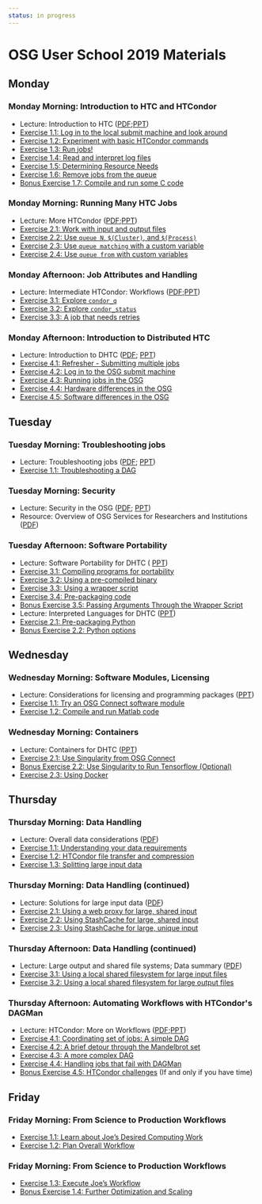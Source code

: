 ```yaml
---
status: in progress
---
```


# OSG User School 2019 Materials

## Monday

### Monday Morning: Introduction to HTC and HTCondor

- Lecture: Introduction to HTC ([PDF](/materials/day1/files/osgus19-day1-part1-intro-to-htc.pdf);[PPT](/materials/day1/files/osgus19-day1-part1-intro-to-htc.pptx))
- [Exercise 1.1: Log in to the local submit machine and look around](/materials/day1/part1-ex1-login.md)
- [Exercise 1.2: Experiment with basic HTCondor commands](/materials/day1/part1-ex2-commands.md)
- [Exercise 1.3: Run jobs!](/materials/day1/part1-ex3-jobs.md)
- [Exercise 1.4: Read and interpret log files](/materials/day1/part1-ex4-logs.md)
- [Exercise 1.5: Determining Resource Needs](/materials/day1/part1-ex5-request.md)
- [Exercise 1.6: Remove jobs from the queue](/materials/day1/part1-ex6-remove.md)
- [Bonus Exercise 1.7: Compile and run some C code](/materials/day1/part1-ex7-compile.md)

### Monday Morning: Running Many HTC Jobs

- Lecture: More HTCondor ([PDF](/materials/day1/files/osgus19-day1-part2-many-HTCondor-jobs.pdf);[PPT](/materials/day1/files/osgus19-day1-part2-many-HTCondor-jobs.pptx))
- [Exercise 2.1: Work with input and output files](/materials/day1/part2-ex1-files.md)
- [Exercise 2.2: Use `queue N`, `$(Cluster)`, and `$(Process)`](/materials/day1/part2-ex2-queue-n.md)
- [Exercise 2.3: Use `queue matching` with a custom variable](/materials/day1/part2-ex3-queue-matching.md)
- [Exercise 2.4: Use `queue from` with custom variables](/materials/day1/part2-ex4-queue-from.md)

### Monday Afternoon: Job Attributes and Handling

- Lecture: Intermediate HTCondor: Workflows ([PDF](/materials/day1/files/osgus19-day1-part3-matching-handling.pdf);[PPT](/materials/day1/files/osgus19-day1-part3-matching-handling.pptx))
- [Exercise 3.1: Explore `condor_q`](/materials/day1/part3-ex1-queue.md)
- [Exercise 3.2: Explore `condor_status`](/materials/day1/part3-ex2-status.md)
- [Exercise 3.3: A job that needs retries](/materials/day1/part3-ex3-job-retry.md)

### Monday Afternoon: Introduction to Distributed HTC

- Lecture: Introduction to DHTC ([PDF](/materials/day1/files/osgus19-day1-part4-intro-to-dhtc.pdf);
  [PPT](/materials/day1/files/osgus19-day1-part4-intro-to-dhtc.pptx))
- [Exercise 4.1: Refresher - Submitting multiple jobs](/materials/day1/part4-ex1-submit-refresher.md)
- [Exercise 4.2: Log in to the OSG submit machine](/materials/day1/part4-ex2-login-scp.md)
- [Exercise 4.3: Running jobs in the OSG](/materials/day1/part4-ex3-submit-osg.md)
- [Exercise 4.4: Hardware differences in the OSG](/materials/day1/part4-ex4-hardware-diffs.md)
- [Exercise 4.5: Software differences in the OSG](/materials/day1/part4-ex5-software-diffs.md)

## Tuesday

### Tuesday Morning: Troubleshooting jobs

- Lecture: Troubleshooting jobs ([PDF](/materials/day2/files/osgus19-day2-part1-troubleshooting.pdf);
  [PPT](/materials/day2/files/osgus19-day2-part1-troubleshooting.pptx))
- [Exercise 1.1: Troubleshooting a DAG](/materials/day2/part1-ex1-troubleshooting.md)

### Tuesday Morning: Security

- Lecture: Security in the OSG ([PDF](/materials/day2/files/osgus19-day2-part2-security.pdf);
[PPT](/materials/day2/files/osgus19-day2-part2-security.pptx))
- Resource: Overview of OSG Services for Researchers and Institutions ([PDF](/materials/day2/files/2019OSG_Researcher&CampusServices.pdf))

### Tuesday Afternoon: Software Portability

- Lecture: Software Portability for DHTC ( [PPT](/materials/day2/files/osgus19-day2-part3-software-portability.pptx))
- [Exercise 3.1: Compiling programs for portability](/materials/day2/part3-ex1-compiling.md)
- [Exercise 3.2: Using a pre-compiled binary](/materials/day2/part3-ex2-precompiled.md)
- [Exercise 3.3: Using a wrapper script](/materials/day2/part3-ex3-wrapper.md)
- [Exercise 3.4: Pre-packaging code](/materials/day2/part3-ex4-prepackaged.md)
- [Bonus Exercise 3.5: Passing Arguments Through the Wrapper Script](/materials/day2/part3-ex5-arguments.md)
- Lecture: Interpreted Languages for DHTC ([PPT](/materials/day2/files/osgus19-day2-part4-software-interpret.pptx))
- [Exercise 2.1: Pre-packaging Python](/materials/day2/part4-ex1-python-built.md)
- [Bonus Exercise 2.2: Python options](/materials/day2/part4-ex2-python-extras.md)

## Wednesday

### Wednesday Morning: Software Modules, Licensing

- Lecture: Considerations for licensing and programming packages
  ([PPT](/materials/day3/files/osgus19-day3-part1-license-modules.pptx))
- [Exercise 1.1: Try an OSG Connect software module](/materials/day3/part1-ex1-connect-start.md)
- [Exercise 1.2: Compile and run Matlab code](/materials/day3/part1-ex2-matlab.md)

### Wednesday Morning: Containers

- Lecture: Containers for DHTC ([PPT](/materials/day3/files/osgus19-day3-part2-containers.pptx))
- [Exercise 2.1: Use Singularity from OSG Connect](/materials/day3/part2-ex1-singularity.md)
- [Bonus Exercise 2.2: Use Singularity to Run Tensorflow (Optional)](/materials/day3/part2-ex2-tensorflow-singularity.md)
- [Exercise 2.3: Using Docker](/materials/day3/part2-ex3-docker.md)

## Thursday

### Thursday Morning: Data Handling

- Lecture: Overall data considerations ([PDF](/materials/day4/files/osgus19-day4-part1-overall-data.pdf))
- [Exercise 1.1: Understanding your data requirements](/materials/day4/part1-ex1-data-needs.md)
- [Exercise 1.2: HTCondor file transfer and compression](/materials/day4/part1-ex2-file-transfer.md)
- [Exercise 1.3: Splitting large input data](/materials/day4/part1-ex3-blast-split.md)

### Thursday Morning: Data Handling (continued)

- Lecture: Solutions for large input data ([PDF](/materials/day4/files/osgus19-day4-part2-large-input.pdf))
- [Exercise 2.1: Using a web proxy for large, shared input](/materials/day4/part2-ex1-blast-proxy.md)
- [Exercise 2.2: Using StashCache for large, shared input](/materials/day4/part2-ex2-stashcache-shared.md)
- [Exercise 2.3: Using StashCache for large, unique input](/materials/day4/part2-ex3-stashcache-unique.md)

### Thursday Afternoon: Data Handling (continued)

- Lecture: Large output and shared file systems; Data summary
  ([PDF](/materials/day4/files/osgus19-day4-part3-output-shared-fs.pdf))
- [Exercise 3.1: Using a local shared filesystem for large input files](/materials/day4/part3-ex1-input.md)
- [Exercise 3.2: Using a local shared filesystem for large output files](/materials/day4/part3-ex2-output.md)

### Thursday Afternoon: Automating Workflows with HTCondor's DAGMan

- Lecture: HTCondor: More on Workflows ([PDF](/materials/day4/files/osgus19-day4-part4-dagman.pdf);[PPT](/materials/day4/files/osgus19-day4-part4-dagman.pptx))
- [Exercise 4.1: Coordinating set of jobs: A simple DAG](/materials/day4/part4-ex1-simple-dag.md)
- [Exercise 4.2: A brief detour through the Mandelbrot set](/materials/day4/part4-ex2-mandelbrot.md)
- [Exercise 4.3: A more complex DAG](/materials/day4/part4-ex3-complex-dag.md)
- [Exercise 4.4: Handling jobs that fail with DAGMan](/materials/day4/part4-ex4-failed-dag.md)
- [Bonus Exercise 4.5: HTCondor challenges](/materials/day4/part4-ex5-challenges.md) (If and only if you have time)

<!--  All below here needs to be updated!

### Wednesday Afternoon: On Your Own

- [Ideas for activities](/logistics/wednesday-activities.md)

All above here needs to be updated! -->

## Friday

### Friday Morning: From Science to Production Workflows

<!-- Commenting until this lecture is updated.
- Lecture: From Science to Real Workflow ([PDF](/materials/day5/files/osgus19-day5-part1-real-workflows.pdf), [PPT](/materials/day5/files/osgus19-day5-part1-real-workflows.pptx))
-->
- [Exercise 1.1: Learn about Joe’s Desired Computing Work](/materials/day5/part1-ex1-science-intro.md)
- [Exercise 1.2: Plan Overall Workflow](/materials/day5/part1-ex2-plan-workflow.md)

### Friday Morning: From Science to Production Workflows

<!-- Commenting until this lecture is updated.
- Lecture: From Workflow to Automated Production
  ([PDF](/materials/day5/files/osgus19-day5-part2-production-workflows.pdf),[PPT](/materials/day5/files/osgus19-day5-part2-production-workflows.pptx))
-->
- [Exercise 1.3: Execute Joe’s Workflow](/materials/day5/part2-ex1-execute-workflow.md)
- [Bonus Exercise 1.4: Further Optimization and Scaling](/materials/day5/part2-ex2-workflow-tuning.md)

<!-- Need update below this:

### Friday Afternoon: HTC Showcase

- Talk: [Spencer Ericksen](https://cancer.wisc.edu/research/resources/ddc/smsf/), Small Molecule Facility (Carbone Cancer Center):
  *Exploring Virtual Screening Approaches with HTC* ([PDF](/materials/day5/files/osgus19-day5-part3-showcase1-ericksen.pdf))
- Talk: [Josh Karpel](https://www.physics.wisc.edu/people/joshkarpel), Physics:
  *High-Throughput Computing in Atomic Physics* ([PPT](/materials/day5/files/osgus19-day5-part3-showcase2-karpel.pptx))
- Talk: [Ross Kleiman](https://wid.wisc.edu/people/ross-kleiman/), Computer Sciences:
  *High-Throughput Machine Learning from Electronic Health Records*
  ([PPTX](/materials/day5/files/osgus19-day5-part3-showcase2-kleiman.pptx))
- Talk: [Dave O'Connor](https://www.pathology.wisc.edu/profile/david-oconnor), Pathology:
  *When Low Throughput Biologists Meet High Throughput Computing*

### Friday Afternoon: Foundations of HTC

- Lecture: The Principles of HTC ([PDF](/materials/day5/files/osgus19-day5-part4-htc-principles.pdf))

### Friday Afternoon: Wrap Up

- Lecture: Where to Go and What to Do Next ([PDF](/materials/day5/files/osgus19-day5-part5-whats-next.pdf))

All above here needs to be updated! -->

